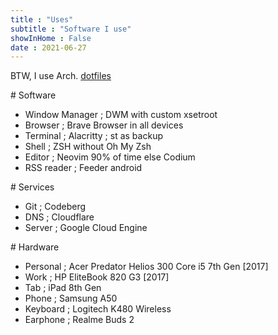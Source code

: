 ```yaml
---
title : "Uses"
subtitle : "Software I use"
showInHome : False
date : 2021-06-27
---
```

            
BTW, I use Arch. [dotfiles](https://codeberg.org/niharokz/dotfile)

\# Software

* Window Manager ; DWM with custom xsetroot
* Browser ; Brave Browser in all devices
* Terminal ; Alacritty ; st as backup
* Shell ; ZSH without Oh My Zsh
* Editor ; Neovim 90% of time else Codium
* RSS reader ; Feeder android

\# Services

* Git ; Codeberg
* DNS ; Cloudflare
* Server ; Google Cloud Engine

\# Hardware

* Personal ; Acer Predator Helios 300 Core i5 7th Gen [2017]
* Work ; HP EliteBook 820 G3 [2017]
* Tab ; iPad 8th Gen
* Phone ; Samsung A50
* Keyboard ; Logitech K480 Wireless
* Earphone ; Realme Buds 2 

